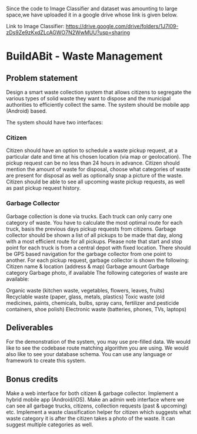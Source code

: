 Since the code to Image Classifier and dataset was amounting to large space,we have uploaded it in a google drive whose link is given below.

Link to Image Classifier: https://drive.google.com/drive/folders/1J7I09-zDs9Ze9zKxdZLcAGWO7N2WwMUU?usp=sharing




# BuildABit - Waste Management

## Problem statement
Design a smart waste collection system that allows citizens to segregate the various types of solid waste they want to dispose and the municipal authorities to efficiently collect the same. The system should be mobile app (Android) based.

The system should have two interfaces:

### Citizen
Citizen should have an option to schedule a waste pickup request, at a particular date and time at his chosen location (via map or geolocation). The pickup request can be no less than 24 hours in advance.
Citizen should mention the amount of waste for disposal, choose what categories of waste are present for disposal as well as optionally snap a picture of the waste.
Citizen should be able to see all upcoming waste pickup requests, as well as past pickup request history.
### Garbage Collector
Garbage collection is done via trucks. Each truck can only carry one category of waste. You have to calculate the most optimal route for each truck, basis the previous days pickup requests from citizens.
Garbage collector should be shown a list of all pickups to be made that day, along with a most efficient route for all pickups. Please note that start and stop point for each truck is from a central depot with fixed location.
There should be GPS based navigation for the garbage collector from one point to another.
For each pickup request, garbage collector is shown the following:
Citizen name & location (address & map)
Garbage amount
Garbage category
Garbage photo, if available
The following categories of waste are available:

Organic waste (kitchen waste, vegetables, flowers, leaves, fruits)
Recyclable waste (paper, glass, metals, plastics)
Toxic waste (old medicines, paints, chemicals, bulbs, spray cans, fertilizer and pesticide containers, shoe polish)
Electronic waste (batteries, phones, TVs, laptops)
## Deliverables
For the demonstration of the system, you may use pre-filled data. We would like to see the codebase route matching algorithm you are using. We would also like to see your database schema. You can use any language or framework to create this system.

## Bonus credits
Make a web interface for both citizen & garbage collector.
Implement a hybrid mobile app (Android/iOS).
Make an admin web interface where we can see all garbage trucks, citizens, collection requests (past & upcoming) etc.
Implement a waste classification helper for citizen which suggests what waste category it is after the citizen takes a photo of the waste. It can suggest multiple categories as well.


